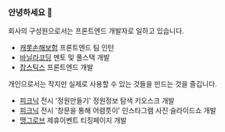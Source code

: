 ### 안녕하세요 👋

회사의 구성원으로서는 프론트엔드 개발자로 일하고 있습니다. <br/>

- [캐롯손해보험](https://www.carrotins.com/) 프론트엔드 팀 인턴
- [바닐라코딩](https://www.vanillacoding.co/) 멘토 및 풀스택 개발
- [찹스틱스](https://www.chopsticks.market/) 프론트엔드 개발

개인으로서는 작지만 실제로 사용할 수 있는 것들을 만드는 것을 즐깁니다. <br/>

- [피크닉](http://piknic.kr/) 전시 '정원만들기' 정원정보 탐색 키오스크 개발 
- [피크닉](http://piknic.kr/) 전시 '창문을 통해 어렴풋이' 인스타그램 사진 슬라이드쇼 개발
- [맹그로브](https://mangrove.city/en/) 제휴이벤트 티징페이지 개발
